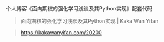 个人博客《面向期权的强化学习浅谈及其Python实现》配套代码

> 面向期权的强化学习浅谈及其Python实现 | Kaka Wan Yifan

> https://kakawanyifan.com/20200